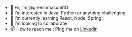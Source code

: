 - 👋 Hi, I’m @greeshmasunil10
- 👀 I’m interested in Java, Python or anything challenging.
- 🌱 I’m currently learning React, Node, Spring.
- 💞️ I’m looking to collaborate
- 📫 How to reach me : Ping me on [LinkedIn](https://www.linkedin.com/in/greeshma-sunil/)

<!---
greeshmasunil10/greeshmasunil10 is a ✨ special ✨ repository because its `README.md` (this file) appears on your GitHub profile.
You can click the Preview link to take a look at your changes.
--->

